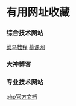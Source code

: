 # 有用网址收藏

### 综合技术网站
[菜鸟教程](http://www.runoob.com)
[慕课网](https://www.imooc.com/)

### 大神博客

### 专业技术网站
[php官方文档](http://php.net/manual/zh/)
